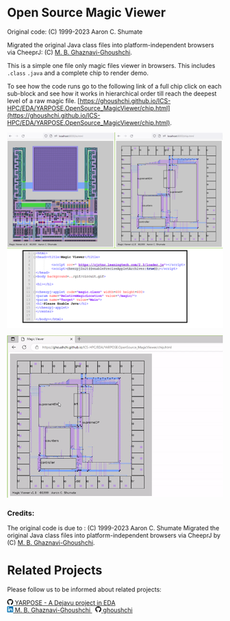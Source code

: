 # Open Source Magic Viewer

Original code: (C) 1999-2023 Aaron C. Shumate

Migrated the original Java class files into platform-independent browsers via CheeprJ: (C) 
 [M. B. Ghaznavi-Ghoushchi](https://github.com/ghoushchi).

This is a simple one file only magic files viewer in browsers. This includes `.class` `.java` and a complete chip to render demo.

To see how the code runs go to the following link of a full chip click on each sub-block and see how it works in hierarchical order till reach the deepest level of a raw magic file.
 [https://ghoushchi.github.io/ICS-HPC/EDA/YARPOSE.OpenSource_MagicViewer/chip.html](https://ghoushchi.github.io/ICS-HPC/EDA/YARPOSE.OpenSource_MagicViewer/chip.html).


![Screenshot](Screenshot.png)



![Demo](Magic-Output.gif)

### Credits:
The original code is due to : (C) 1999-2023 Aaron C. Shumate
Migrated the original Java class files into platform-independent browsers via CheeprJ by (C) [M. B. Ghaznavi-Ghoushchi](https://github.com/ghoushchi).


# Related Projects
Please follow us to be informed about related projects:


<p>
<a href="https://github.com/yarpose" rel="nofollow noreferrer">
    <img src="GH.png" alt="github"> YARPOSE - A Dejavu project in EDA
  </a><br>
  <a href="https://www.linkedin.com/in/ghaznavi-ghoushchi" rel="nofollow noreferrer">
    <img src="LI.png" alt="linkedin"> M. B. Ghaznavi-Ghoushchi
  </a> &nbsp; 
  <a href="https://github.com/ghoushchi" rel="nofollow noreferrer">
    <img src="GH.png" alt="github"> ghoushchi
  </a>
</p>







